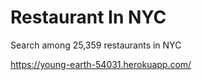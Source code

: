 # Restaurant In NYC

Search among 25,359 restaurants in NYC

https://young-earth-54031.herokuapp.com/
